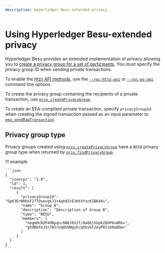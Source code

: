 ```yaml
---
description: Hyperledger Besu-extended privacy
---
```


# Using Hyperledger Besu-extended privacy

Hyperledger Besu provides an extended implementation of privacy allowing you to
[create a privacy group for a set of participants](../../Concepts/Privacy/Privacy-Groups.md). You
must specify the privacy group ID when sending private transactions.

To enable the [`PRIV` API methods](../../Reference/API-Methods.md#priv-methods), use the
[`--rpc-http-api`](../../Reference/CLI/CLI-Syntax.md#rpc-http-api) or
[`--rpc-ws-api`](../../Reference/CLI/CLI-Syntax.md#rpc-ws-api) command line options.

To create the privacy group containing the recipients of a private transaction, use
[`priv_createPrivacyGroup`](../../Reference/API-Methods.md#priv_createprivacygroup).

To create an EEA-compliant private transaction, specify `privacyGroupId` when creating the signed
transaction passed as an input parameter to
[`eea_sendRawTransaction`](../../Reference/API-Methods.md#eea_sendrawtransaction).

## Privacy group type

Privacy groups created using
[`priv_createPrivacyGroup`](../../Reference/API-Methods.md#priv_createprivacygroup)
have a `BESU` privacy group type when returned by
[`priv_findPrivacyGroup`](../../Reference/API-Methods.md#priv_findprivacygroup).

!!! example

    ```json
    {
      "jsonrpc": "2.0",
      "id": 1,
      "result": [
         {
           "privacyGroupId": "GpK3ErNO0xF27T0sevgkJ3+4qk9Z+E3HtXYxcKIBKX8=",
           "name": "Group B",
           "description": "Description of Group B",
           "type": "BESU",
           "members": [
             "negmDcN2P4ODpqn/6WkJ02zT/0w0bjhGpkZ8UP6vARk=",
             "g59BmTeJIn7HIcnq8VQWgyh/pDbvbt2eyP0Ii60aDDw="
           ]
         }
      ]
    }
    ```